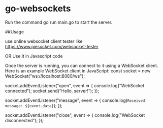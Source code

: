 # go-websockets
Run the command go run main.go to start the server.

##Usage

use online websocket client tester like https://www.piesocket.com/websocket-tester

OR Use it in Javascript code

Once the server is running, you can connect to it using a WebSocket client. Here is an example WebSocket client in JavaScript:
const socket = new WebSocket("ws://localhost:8080/ws");

socket.addEventListener("open", event => {
  console.log("WebSocket connected");
  socket.send("Hello, server!");
});

socket.addEventListener("message", event => {
  console.log(`Received message: ${event.data}`);
});

socket.addEventListener("close", event => {
  console.log("WebSocket disconnected");
});
